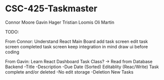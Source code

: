 # CSC-425-Taskmaster

Connor Moore
Gavin Hager
Tristian Loomis
Oli Martin

TODO:

From Connor:
Understand React
Main Board
add task screen
edit task screen
completed task screen
keep integration in mind
draw ui before coding

From Gavin:
Learn React
Dashboard
Task Class? -> Read from Database Backend
-Title
-Description
-Due Date (Sorted)
Editablity (Reac/Write)
Task complete and/or deleted
-No edit storage
-Deletion
New Tasks

